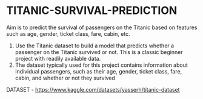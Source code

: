 # TITANIC-SURVIVAL-PREDICTION
Aim is to predict the survival of passengers on the Titanic based on features such as age, gender, ticket class, fare, cabin, etc.
1. Use the Titanic dataset to build a model that predicts whether a passenger on the Titanic survived or not. This is a classic beginner project with readily available data. 
2. The dataset typically used for this project contains information about individual passengers, such as their age, gender, ticket class, fare, cabin, and whether or not they survived

 DATASET - https://www.kaggle.com/datasets/yasserh/titanic-dataset
 
